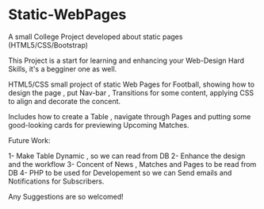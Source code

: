 # Static-WebPages
A small College Project developed about static pages (HTML5/CSS/Bootstrap)

This Project is a start for learning and enhancing your Web-Design Hard Skills, it's a begginer one as well.

HTML5/CSS small project of static Web Pages for Football, showing how to design the page , put Nav-bar , Transitions for some content,
applying CSS to align and decorate the concent.

Includes how to create a Table , navigate through Pages and putting some good-looking cards for previewing Upcoming Matches.

Future Work: 

1- Make Table Dynamic , so we can read from DB
2- Enhance the design and the workflow
3- Concent of News , Matches and Pages to be read from DB
4- PHP to be used for Developement so we can Send emails and Notifications for Subscribers.

Any Suggestions are so welcomed!

